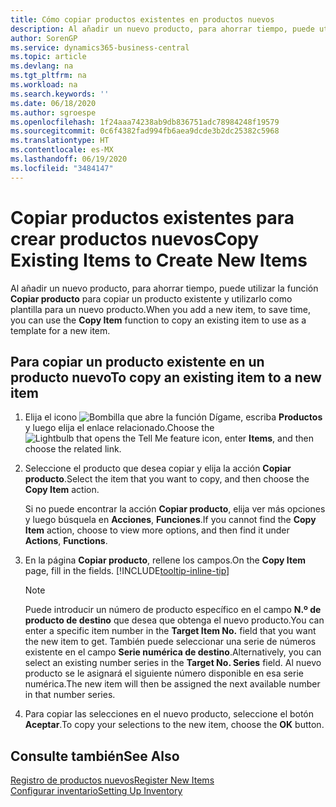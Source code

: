 ```yaml
---
title: Cómo copiar productos existentes en productos nuevos
description: Al añadir un nuevo producto, para ahorrar tiempo, puede utilizar la función Copiar producto para copiar un producto existente y utilizarlo como plantilla para un nuevo producto.
author: SorenGP
ms.service: dynamics365-business-central
ms.topic: article
ms.devlang: na
ms.tgt_pltfrm: na
ms.workload: na
ms.search.keywords: ''
ms.date: 06/18/2020
ms.author: sgroespe
ms.openlocfilehash: 1f24aaa74238ab9db836751adc78984248f19579
ms.sourcegitcommit: 0c6f4382fad994fb6aea9dcde3b2dc25382c5968
ms.translationtype: HT
ms.contentlocale: es-MX
ms.lasthandoff: 06/19/2020
ms.locfileid: "3484147"
---
```

# <a name="copy-existing-items-to-create-new-items"></a><span data-ttu-id="818b8-103">Copiar productos existentes para crear productos nuevos</span><span class="sxs-lookup"><span data-stu-id="818b8-103">Copy Existing Items to Create New Items</span></span>

<span data-ttu-id="818b8-104">Al añadir un nuevo producto, para ahorrar tiempo, puede utilizar la función **Copiar producto** para copiar un producto existente y utilizarlo como plantilla para un nuevo producto.</span><span class="sxs-lookup"><span data-stu-id="818b8-104">When you add a new item, to save time, you can use the **Copy Item** function to copy an existing item to use as a template for a new item.</span></span>  

## <a name="to-copy-an-existing-item-to-a-new-item"></a><span data-ttu-id="818b8-105">Para copiar un producto existente en un producto nuevo</span><span class="sxs-lookup"><span data-stu-id="818b8-105">To copy an existing item to a new item</span></span>

1. <span data-ttu-id="818b8-106">Elija el icono ![Bombilla que abre la función Dígame](media/ui-search/search_small.png "Dígame qué desea hacer"), escriba **Productos** y luego elija el enlace relacionado.</span><span class="sxs-lookup"><span data-stu-id="818b8-106">Choose the ![Lightbulb that opens the Tell Me feature](media/ui-search/search_small.png "Tell me what you want to do") icon, enter **Items**, and then choose the related link.</span></span>  
2. <span data-ttu-id="818b8-107">Seleccione el producto que desea copiar y elija la acción **Copiar producto**.</span><span class="sxs-lookup"><span data-stu-id="818b8-107">Select the item that you want to copy, and then choose the **Copy Item** action.</span></span>  

    <span data-ttu-id="818b8-108">Si no puede encontrar la acción **Copiar producto**, elija ver más opciones y luego búsquela en **Acciones**, **Funciones**.</span><span class="sxs-lookup"><span data-stu-id="818b8-108">If you cannot find the **Copy Item** action, choose to view more options, and then find it under **Actions**, **Functions**.</span></span>  

3. <span data-ttu-id="818b8-109">En la página **Copiar producto**, rellene los campos.</span><span class="sxs-lookup"><span data-stu-id="818b8-109">On the **Copy Item** page, fill in the fields.</span></span> [!INCLUDE[tooltip-inline-tip](includes/tooltip-inline-tip_md.md)]

    > [!NOTE]  
    > <span data-ttu-id="818b8-110">Puede introducir un número de producto específico en el campo **N.º de producto de destino** que desea que obtenga el nuevo producto.</span><span class="sxs-lookup"><span data-stu-id="818b8-110">You can enter a specific item number in the **Target Item No.** field that you want the new item to get.</span></span> <span data-ttu-id="818b8-111">También puede seleccionar una serie de números existente en el campo **Serie numérica de destino**.</span><span class="sxs-lookup"><span data-stu-id="818b8-111">Alternatively, you can select an existing number series in the **Target No. Series** field.</span></span> <span data-ttu-id="818b8-112">Al nuevo producto se le asignará el siguiente número disponible en esa serie numérica.</span><span class="sxs-lookup"><span data-stu-id="818b8-112">The new item will then be assigned the next available number in that number series.</span></span>  

4. <span data-ttu-id="818b8-113">Para copiar las selecciones en el nuevo producto, seleccione el botón **Aceptar**.</span><span class="sxs-lookup"><span data-stu-id="818b8-113">To copy your selections to the new item, choose the **OK** button.</span></span>  

## <a name="see-also"></a><span data-ttu-id="818b8-114">Consulte también</span><span class="sxs-lookup"><span data-stu-id="818b8-114">See Also</span></span>

[<span data-ttu-id="818b8-115">Registro de productos nuevos</span><span class="sxs-lookup"><span data-stu-id="818b8-115">Register New Items</span></span>](inventory-how-register-new-items.md)  
[<span data-ttu-id="818b8-116">Configurar inventario</span><span class="sxs-lookup"><span data-stu-id="818b8-116">Setting Up Inventory</span></span>](inventory-setup-inventory.md)  

